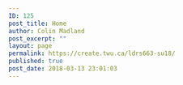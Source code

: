 ```yaml
---
ID: 125
post_title: Home
author: Colin Madland
post_excerpt: ""
layout: page
permalink: https://create.twu.ca/ldrs663-su18/
published: true
post_date: 2018-03-13 23:01:03
---
```

<!--themify_builder_static--><!--/themify_builder_static-->